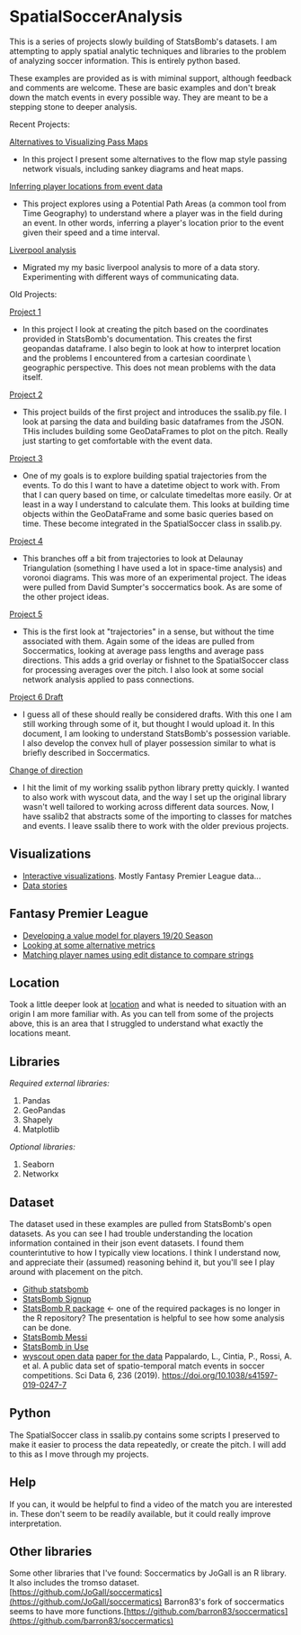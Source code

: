 # SpatialSoccerAnalysis
 This is a series of projects slowly building of StatsBomb's datasets. I am attempting to apply spatial analytic techniques and libraries to the problem of analyzing soccer information. This is entirely python based.
 
 These examples are provided as is with miminal support, although feedback and comments are welcome. These are basic examples and don't break down the match events in every possible way. They are meant to be a stepping stone to deeper analysis.
 
 Recent Projects:
 
 [Alternatives to Visualizing Pass Maps](8_VisualizingPassNetworks.md)
  - In this project I present some alternatives to the flow map style passing network visuals, including sankey diagrams and heat maps.
  
 [Inferring player locations from event data](9_InferringLocationFromEventData.md)
  - This project explores using a Potential Path Areas (a common tool from Time Geography) to understand where a player was in the field during an event. In other words, inferring a player's location prior to the event given their speed and a time interval.
  
[Liverpool analysis](https://sway.office.com/qdoMnxyovDmEt3hx?ref=Link)
 - Migrated my my basic liverpool analysis to more of a data story. Experimenting with different ways of communicating data.
 
 Old Projects:
 
[Project 1](1_BuildPitch.md)
  - In this project I look at creating the pitch based on the coordinates provided in StatsBomb's documentation. This creates the first geopandas dataframe. I also begin to look at how to interpret location and the problems I encountered from a cartesian coordinate \ geographic perspective. This does not mean problems with the data itself.
  
[Project 2](2_ParsingJSON.md)
  - This project builds of the first project and introduces the ssalib.py file. I look at parsing the data and building basic dataframes from the JSON. THis includes building some GeoDataFrames to plot on the pitch. Really just starting to get comfortable with the event data.
  
[Project 3](3_ProcessingTimeAttributes.md)
  - One of my goals is to explore building spatial trajectories from the events. To do this I want to have a datetime object to work with. From that I can query based on time, or calculate timedeltas more easily. Or at least in a way I understand to calculate them. This looks at building time objects within the GeoDataFrame and some basic queries based on time. These become integrated in the SpatialSoccer class in ssalib.py.
  
[Project 4](4_BuildingTriangles.md)
  - This branches off a bit from trajectories to look at Delaunay Triangulation (something I have used a lot in space-time analysis) and voronoi diagrams. This was more of an experimental project. The ideas were pulled from David Sumpter's soccermatics book. As are some of the other project ideas.
  
[Project 5](5_PassandCarries.md)
  - This is the first look at "trajectories" in a sense, but without the time associated with them. Again some of the ideas are pulled from Soccermatics, looking at average pass lengths and average pass directions. This adds a grid overlay or fishnet to the SpatialSoccer class for processing averages over the pitch. I also look at some social network analysis applied to pass connections.
  
[Project 6 Draft](6_UnderstandExploringPossession.md)
 - I guess all of these should really be considered drafts. With this one I am still working through some of it, but thought I would upload it. In this document, I am looking to understand StatsBomb's possession variable. I also develop the convex hull of player possession similar to what is briefly described in Soccermatics.
 
[Change of direction](_RevisedSpatialSoccerLibrary.md)
- I hit the limit of my working ssalib python library pretty quickly. I wanted to also work with wyscout data, and the way I set up the original library wasn't well tailored to working across different data sources. Now, I have ssalib2 that abstracts some of the importing to classes for matches and events. I leave ssalib there to work with the older previous projects.

## Visualizations

- [Interactive visualizations](https://public.tableau.com/profile/ssalib2#!/). Mostly Fantasy Premier League data...
- [Data stories](https://sway.office.com/qdoMnxyovDmEt3hx?ref=Link)

## Fantasy Premier League
- [Developing a value model for players 19/20 Season](FPL_CostModel.md)
- [Looking at some alternative metrics](FPL_CostModelPartII.md)
- [Matching player names using edit distance to compare strings](FPL_LinkingData.md)

## Location

Took a little deeper look at [location](_LocationInDepth.md) and what is needed to situation with an origin I am more familiar with. As you can tell from some of the projects above, this is an area that I struggled to understand what exactly the locations meant.


## Libraries
 *Required external libraries:*
 
 1. Pandas
 2. GeoPandas
 3. Shapely
 4. Matplotlib
 
 *Optional libraries:*
 
 1. Seaborn
 2. Networkx
 
## Dataset

The dataset used in these examples are pulled from StatsBomb's open datasets. As you can see I had trouble understanding the location information contained in their json event datasets. I found them counterintutive to how I typically view locations. I think I understand now, and appreciate their (assumed) reasoning behind it, but you'll see I play around with placement on the pitch.

- [Github statsbomb](https://github.com/statsbomb/open-data)
- [StatsBomb Signup](https://statsbomb.com/resource-centre/)
- [StatsBomb R package](http://statsbomb.com/wp-content/uploads/2019/07/Using-StatsBomb-Data-In-R_up.pdf) <- one of the required packages is no longer in the R repository? The presentation is helpful to see how some analysis can be done.
- [StatsBomb Messi](https://statsbomb.com/2019/07/messi-data-release-part-1-working-with-statsbomb-data-in-r/)
- [StatsBomb in Use](https://statsbomb.com/2019/05/statsbomb-data-one-year-on/)
- [wyscout open data](https://figshare.com/collections/Soccer_match_event_dataset/4415000) [paper for the data](https://www.nature.com/articles/s41597-019-0247-7)
Pappalardo, L., Cintia, P., Rossi, A. et al. A public data set of spatio-temporal match events in soccer competitions. Sci Data 6, 236 (2019). https://doi.org/10.1038/s41597-019-0247-7

## Python

The SpatialSoccer class in ssalib.py contains some scripts I preserved to make it easier to process the data repeatedly, or create the pitch. I will add to this as I move through my projects.

## Help

If you can, it would be helpful to find a video of the match you are interested in. These don't seem to be readily available, but it could really improve interpretation.

## Other libraries
Some other libraries that I've found:
Soccermatics by JoGall is an R library. It also includes the tromso dataset. [https://github.com/JoGall/soccermatics](https://github.com/JoGall/soccermatics)
Barron83's fork of soccermatics seems to have more functions.[https://github.com/barron83/soccermatics](https://github.com/barron83/soccermatics)
